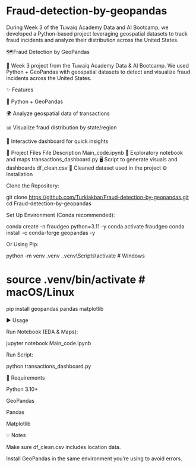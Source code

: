 # Fraud-detection-by-geopandas
During Week 3 of the Tuwaiq Academy Data and AI Bootcamp, we developed a Python-based project leveraging geospatial datasets to track fraud incidents and analyze their distribution across the United States.

🗺️Fraud Detection by GeoPandas

🚀 Week 3 project from the Tuwaiq Academy Data & AI Bootcamp.
We used Python + GeoPandas with geospatial datasets to detect and visualize fraud incidents across the United States.

✨ Features

🐍 Python + GeoPandas

🌍 Analyze geospatial data of transactions

📊 Visualize fraud distribution by state/region

📂 Interactive dashboard for quick insights

📁 Project Files
File	Description
Main_code.ipynb	📝 Exploratory notebook and maps
transactions_dashboard.py	🖥️ Script to generate visuals and dashboards
df_clean.csv	📄 Cleaned dataset used in the project
⚙️ Installation

Clone the Repository:

git clone https://github.com/Turkiakbar/Fraud-detection-by-geopandas.git
cd Fraud-detection-by-geopandas


Set Up Environment (Conda recommended):

conda create -n fraudgeo python=3.11 -y
conda activate fraudgeo
conda install -c conda-forge geopandas -y


Or Using Pip:

python -m venv .venv
.\.venv\Scripts\activate   # Windows
# source .venv/bin/activate   # macOS/Linux
pip install geopandas pandas matplotlib

▶️ Usage

Run Notebook (EDA & Maps):

jupyter notebook Main_code.ipynb


Run Script:

python transactions_dashboard.py

📝 Requirements

Python 3.10+

GeoPandas

Pandas

Matplotlib

💡 Notes

Make sure df_clean.csv includes location data.

Install GeoPandas in the same environment you’re using to avoid errors.
